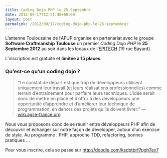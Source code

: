 ```yaml
---
title: Coding Dojo PHP le 25 Septembre
date: 2012-09-17T12:31:48+00:00
layout: post
permalink: /2012/09/17/coding-dojo-php-le-25-septembre/
---
```


L&rsquo;antenne Toulousaine de l&rsquo;AFUP organise en partenariat avec le groupe **Software Craftmanship Toulouse** un premier _Coding Dojo PHP_ le **25 Septembre 2012** au soir dans les locaux de l&rsquo;[EPITECH](http://toulouse.epitech.eu) (19 rue Bayard).

L&rsquo;inscription est gratuite et **limitée à 15 places**.

### Qu&rsquo;est-ce qu&rsquo;un coding dojo ?

> <q>Le constat de départ est que trop de développeurs utilisent uniquement leur travail (et leurs réalisations professionnelles) comme terrain d&rsquo;entraînement pour parfaire leurs techniques. L&rsquo;idée serait donc de mettre en place et d&rsquo;offrir à des développeurs une opportunité d&rsquo;apprendre et d&rsquo;améliorer leur technique de programmation, en dehors des projets qu&rsquo;ils doivent livrer.</q> — [wiki.agile-france.org](http://wiki.agile-france.org/cgi-bin/wiki.pl?LeProjetDuDojo)

Nous vous proposons donc de se réunir entre développeurs PHP afin de découvrir et échanger sur notre façon de développer, autour d&rsquo;un exercice de style. Au programme : PHP, approche TDD, refactoring, bonnes pratiques &#8230;

Pour vous inscrire, cela se passe sur <http://doodle.com/ksdptbrf7pgh7av7>
